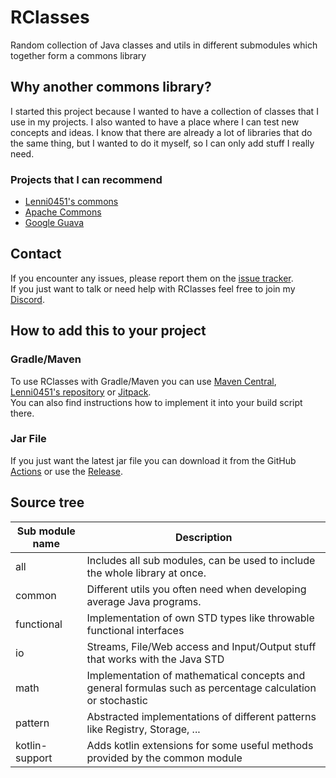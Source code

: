 # RClasses
Random collection of Java classes and utils in different submodules which together form a commons library

## Why another commons library?
I started this project because I wanted to have a collection of classes that I use in my projects. 
I also wanted to have a place where I can test new concepts and ideas. 
I know that there are already a lot of libraries that do the same thing, but I wanted to do it myself, so I can only add stuff I really need. 

### Projects that I can recommend
- [Lenni0451's commons](https://github.com/Lenni0451/commons)
- [Apache Commons](https://commons.apache.org/)
- [Google Guava](https://github.com/google/guava)

## Contact
If you encounter any issues, please report them on the
[issue tracker](https://github.com/FlorianMichael/RClasses/issues).  
If you just want to talk or need help with RClasses feel free to join my
[Discord](https://discord.gg/BwWhCHUKDf).

## How to add this to your project
### Gradle/Maven
To use RClasses with Gradle/Maven you can use [Maven Central](https://mvnrepository.com/artifact/de.florianmichael/RClasses), [Lenni0451's repository](https://maven.lenni0451.net/#/releases/de/florianmichael/rclasses) or [Jitpack](https://jitpack.io/#FlorianMichael/RClasses).  
You can also find instructions how to implement it into your build script there.

### Jar File
If you just want the latest jar file you can download it from the GitHub [Actions](https://github.com/FlorianMichael/RClasses/actions) or use the [Release](https://github.com/FlorianMichael/RClasses/releases).

## Source tree
| Sub module name | Description                                                                                               |
|-----------------|-----------------------------------------------------------------------------------------------------------|
| all             | Includes all sub modules, can be used to include the whole library at once.                               |
| common          | Different utils you often need when developing average Java programs.                                     |
| functional      | Implementation of own STD types like throwable functional interfaces                                      |
| io              | Streams, File/Web access and Input/Output stuff that works with the Java STD                              |
| math            | Implementation of mathematical concepts and general formulas such as percentage calculation or stochastic |
| pattern         | Abstracted implementations of different patterns like Registry, Storage, ...                              |
| kotlin-support  | Adds kotlin extensions for some useful methods provided by the common module                              |
